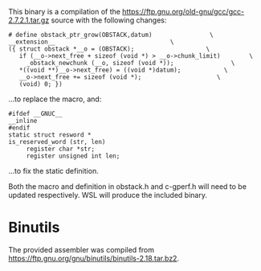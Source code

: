 This binary is a compilation of the https://ftp.gnu.org/old-gnu/gcc/gcc-2.7.2.1.tar.gz source with the following changes:

```
# define obstack_ptr_grow(OBSTACK,datum)                \
__extension__                                \
({ struct obstack *__o = (OBSTACK);                    \
   if (__o->next_free + sizeof (void *) > __o->chunk_limit)        \
     _obstack_newchunk (__o, sizeof (void *));                \
   *((void **)__o->next_free) = ((void *)datum);            \
   __o->next_free += sizeof (void *);                     \
   (void) 0; })
```

...to replace the macro, and:

```
#ifdef __GNUC__
__inline
#endif
static struct resword *
is_reserved_word (str, len)
     register char *str;
     register unsigned int len;
```
...to fix the static definition.

Both the macro and definition in obstack.h and c-gperf.h will need to be updated respectively. WSL will produce the included binary.

# Binutils

The provided assembler was compiled from https://ftp.gnu.org/gnu/binutils/binutils-2.18.tar.bz2.
